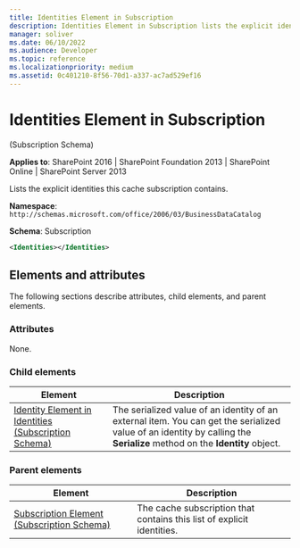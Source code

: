 ```yaml
---
title: Identities Element in Subscription
description: Identities Element in Subscription lists the explicit identities this cache subscription contains.
manager: soliver
ms.date: 06/10/2022
ms.audience: Developer
ms.topic: reference
ms.localizationpriority: medium
ms.assetid: 0c401210-8f56-70d1-a337-ac7ad529ef16
---
```


# Identities Element in Subscription

(Subscription Schema)

**Applies to**: SharePoint 2016 | SharePoint Foundation 2013 | SharePoint Online | SharePoint Server 2013

Lists the explicit identities this cache subscription contains.

**Namespace**: `http://schemas.microsoft.com/office/2006/03/BusinessDataCatalog`

**Schema**: Subscription

```XML
<Identities></Identities>
```

## Elements and attributes

The following sections describe attributes, child elements, and parent elements.

### Attributes

None.

### Child elements

| Element | Description |
| --- | --- |
| [Identity Element in Identities (Subscription Schema)](identity-element-in-identities-subscription-schema.md) | The serialized value of an identity of an external item. You can get the serialized value of an identity by calling the **Serialize** method on the **Identity** object. |

### Parent elements

| Element | Description |
| --- | --- |
| [Subscription Element (Subscription Schema)](subscription-element-subscription-schema.md) | The cache subscription that contains this list of explicit identities. |
